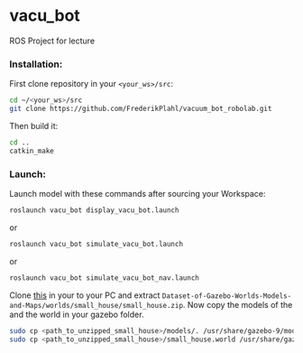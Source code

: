 # vacu_bot
ROS Project for lecture

### Installation:

First clone repository in your ``<your_ws>/src``:

```bash
cd ~/<your_ws>/src
git clone https://github.com/FrederikPlahl/vacuum_bot_robolab.git
```

Then build it:

```bash
cd ..
catkin_make
```

### Launch:

Launch model with these commands after sourcing your Workspace:

```bash
roslaunch vacu_bot display_vacu_bot.launch
```

or


```bash
roslaunch vacu_bot simulate_vacu_bot.launch
```

or


```bash
roslaunch vacu_bot simulate_vacu_bot_nav.launch
```

Clone [this][worlds] in your to your PC and extract ``Dataset-of-Gazebo-Worlds-Models-and-Maps/worlds/small_house/small_house.zip``. Now copy the models of the and the world in your gazebo folder.

```bash
sudo cp <path_to_unzipped_small_house>/models/. /usr/share/gazebo-9/models
sudo cp <path_to_unzipped_small_house>/small_house.world /usr/share/gazebo-9/worlds
```

[worlds]: https://github.com/mlherd/Dataset-of-Gazebo-Worlds-Models-and-Maps
